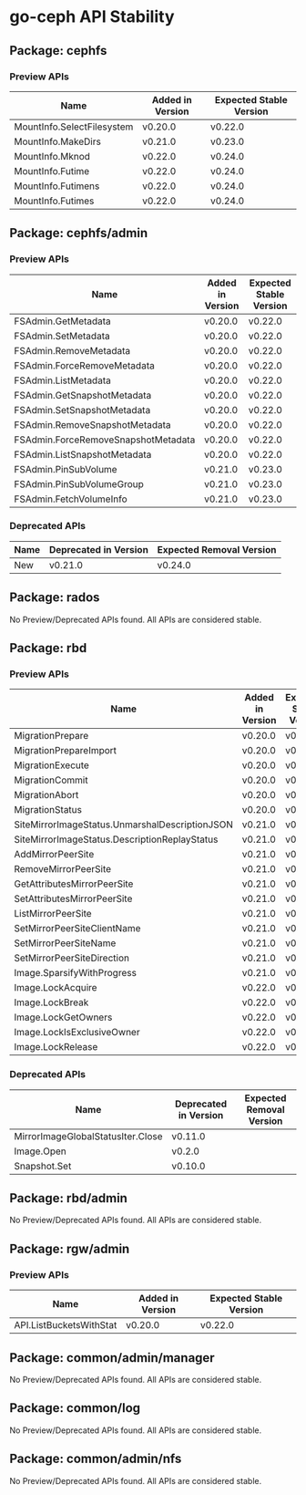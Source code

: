 <!-- GENERATED FILE: DO NOT EDIT DIRECTLY -->

# go-ceph API Stability

## Package: cephfs

### Preview APIs

Name | Added in Version | Expected Stable Version | 
---- | ---------------- | ----------------------- | 
MountInfo.SelectFilesystem | v0.20.0 | v0.22.0 | 
MountInfo.MakeDirs | v0.21.0 | v0.23.0 | 
MountInfo.Mknod | v0.22.0 | v0.24.0 | 
MountInfo.Futime | v0.22.0 | v0.24.0 | 
MountInfo.Futimens | v0.22.0 | v0.24.0 | 
MountInfo.Futimes | v0.22.0 | v0.24.0 | 

## Package: cephfs/admin

### Preview APIs

Name | Added in Version | Expected Stable Version | 
---- | ---------------- | ----------------------- | 
FSAdmin.GetMetadata | v0.20.0 | v0.22.0 | 
FSAdmin.SetMetadata | v0.20.0 | v0.22.0 | 
FSAdmin.RemoveMetadata | v0.20.0 | v0.22.0 | 
FSAdmin.ForceRemoveMetadata | v0.20.0 | v0.22.0 | 
FSAdmin.ListMetadata | v0.20.0 | v0.22.0 | 
FSAdmin.GetSnapshotMetadata | v0.20.0 | v0.22.0 | 
FSAdmin.SetSnapshotMetadata | v0.20.0 | v0.22.0 | 
FSAdmin.RemoveSnapshotMetadata | v0.20.0 | v0.22.0 | 
FSAdmin.ForceRemoveSnapshotMetadata | v0.20.0 | v0.22.0 | 
FSAdmin.ListSnapshotMetadata | v0.20.0 | v0.22.0 | 
FSAdmin.PinSubVolume | v0.21.0 | v0.23.0 | 
FSAdmin.PinSubVolumeGroup | v0.21.0 | v0.23.0 | 
FSAdmin.FetchVolumeInfo | v0.21.0 | v0.23.0 | 

### Deprecated APIs

Name | Deprecated in Version | Expected Removal Version | 
---- | --------------------- | ------------------------ | 
New | v0.21.0 | v0.24.0 | 

## Package: rados

No Preview/Deprecated APIs found. All APIs are considered stable.

## Package: rbd

### Preview APIs

Name | Added in Version | Expected Stable Version | 
---- | ---------------- | ----------------------- | 
MigrationPrepare | v0.20.0 | v0.22.0 | 
MigrationPrepareImport | v0.20.0 | v0.22.0 | 
MigrationExecute | v0.20.0 | v0.22.0 | 
MigrationCommit | v0.20.0 | v0.22.0 | 
MigrationAbort | v0.20.0 | v0.22.0 | 
MigrationStatus | v0.20.0 | v0.22.0 | 
SiteMirrorImageStatus.UnmarshalDescriptionJSON | v0.21.0 | v0.23.0 | 
SiteMirrorImageStatus.DescriptionReplayStatus | v0.21.0 | v0.23.0 | 
AddMirrorPeerSite | v0.21.0 | v0.23.0 | 
RemoveMirrorPeerSite | v0.21.0 | v0.23.0 | 
GetAttributesMirrorPeerSite | v0.21.0 | v0.23.0 | 
SetAttributesMirrorPeerSite | v0.21.0 | v0.23.0 | 
ListMirrorPeerSite | v0.21.0 | v0.23.0 | 
SetMirrorPeerSiteClientName | v0.21.0 | v0.23.0 | 
SetMirrorPeerSiteName | v0.21.0 | v0.23.0 | 
SetMirrorPeerSiteDirection | v0.21.0 | v0.23.0 | 
Image.SparsifyWithProgress | v0.21.0 | v0.23.0 | 
Image.LockAcquire | v0.22.0 | v0.24.0 | 
Image.LockBreak | v0.22.0 | v0.24.0 | 
Image.LockGetOwners | v0.22.0 | v0.24.0 | 
Image.LockIsExclusiveOwner | v0.22.0 | v0.24.0 | 
Image.LockRelease | v0.22.0 | v0.24.0 | 

### Deprecated APIs

Name | Deprecated in Version | Expected Removal Version | 
---- | --------------------- | ------------------------ | 
MirrorImageGlobalStatusIter.Close | v0.11.0 |  | 
Image.Open | v0.2.0 |  | 
Snapshot.Set | v0.10.0 |  | 

## Package: rbd/admin

No Preview/Deprecated APIs found. All APIs are considered stable.

## Package: rgw/admin

### Preview APIs

Name | Added in Version | Expected Stable Version | 
---- | ---------------- | ----------------------- | 
API.ListBucketsWithStat | v0.20.0 | v0.22.0 | 

## Package: common/admin/manager

No Preview/Deprecated APIs found. All APIs are considered stable.

## Package: common/log

No Preview/Deprecated APIs found. All APIs are considered stable.

## Package: common/admin/nfs

No Preview/Deprecated APIs found. All APIs are considered stable.

